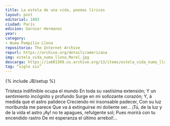 ```yaml
---
title: La estela de una vida, poemas líricos
layout: post
editorial: 1893
ciudad: París
edicion: Garnier Hermanos
year: 
category:
- Numa Pompilio Llona
repositorio: The Internet Archive
repurl: https://archive.org/details/americana
img: estela_vida_numa_llona_Morel.jpg
descarga: https://ia601509.us.archive.org/13/items/estela_vida_numa_llona_Morel/estela_vida_numa_llona_Morel.pdf
tag: “siglo xix”
---
```

{% include JB/setup %}

Tristeza indifinible ocupa el mundo
En toda su vastísima extensión;
Y un sentimiento incógnito y profundo
Surge en mi sollozante corazón;
Y, á medida que el astro palidece
Creciendo mi insonsable padecer,
Con su luz moribunda me parece
Que va á extinguirse mi doliente ser...
¡Tú, de la luz y de la vida el astro
¡Ay! no te apagues, refulgente sol;
Pues morirá con tu encendido rastro
De mi esperanza el último arrebol!...
